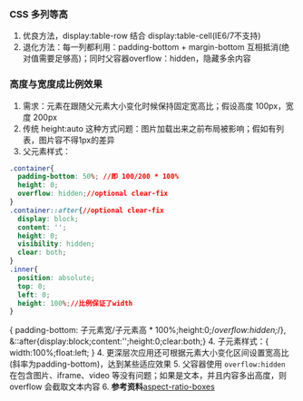 ### CSS 多列等高

1. 优良方法，display:table-row 结合 display:table-cell(IE6/7不支持)
2. 退化方法：每一列都利用：padding-bottom + margin-bottom 互相抵消(绝对值需要足够高)；同时父容器overflow：hidden，隐藏多余内容

### 高度与宽度成比例效果

1. 需求：元素在跟随父元素大小变化时候保持固定宽高比；假设高度 100px，宽度 200px
2. 传统 height:auto 这种方式问题：图片加载出来之前布局被影响；假如有列表，图片容不得1px的差异
3. 父元素样式：

```css
.container{
  padding-bottom: 50%; //即 100/200 * 100%
  height: 0;
  overflow: hidden;//optional clear-fix
}
.container::after{//optional clear-fix
  display: block;
  content: '';
  height: 0;
  visibility: hidden;
  clear: both;
}
.inner{
  position: absolute;
  top: 0;
  left: 0;
  height: 100%;//比例保证了width
}
```
{ padding-bottom: 子元素宽/子元素高 * 100%;height:0;/*overflow:hidden;*/}, &::after{display:block;content:'';height:0;clear:both;}
4. 子元素样式：{ width:100%;float:left; }
4. 更深层次应用还可根据元素大小变化区间设置宽高比(斜率为padding-bottom)，达到某些适应效果
5. 父容器使用 `overflow:hidden` 在包含图片、iframe、video 等没有问题；如果是文本，并且内容多出高度，则 overflow 会截取文本内容 
6. **参考资料**[aspect-ratio-boxes](https://www.w3cplus.com/css/aspect-ratio-boxes.html)
